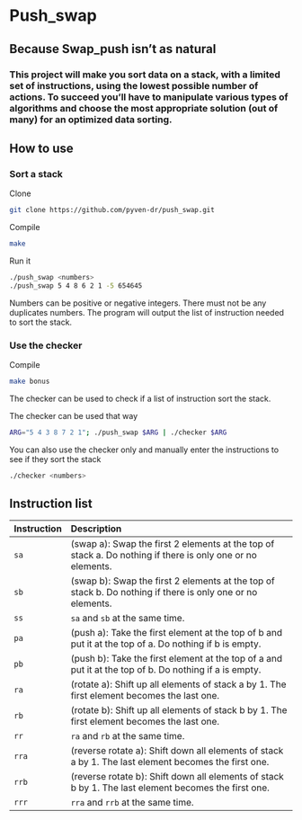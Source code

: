 # Push_swap

## Because Swap_push isn’t as natural

### This project will make you sort data on a stack, with a limited set of instructions, using the lowest possible number of actions. To succeed you’ll have to manipulate various types of algorithms and choose the most appropriate solution (out of many) for an optimized data sorting.

## How to use

### Sort a stack

Clone 
```bash
git clone https://github.com/pyven-dr/push_swap.git
```

Compile
```bash
make
```

Run it
```bash
./push_swap <numbers>
./push_swap 5 4 8 6 2 1 -5 654645
```

Numbers can be positive or negative integers. There must not be any duplicates numbers.
The program will output the list of instruction needed to sort the stack.

### Use the checker

Compile
```bash
make bonus
```

The checker can be used to check if a list of instruction sort the stack.

The checker can be used that way
```bash
ARG="5 4 3 8 7 2 1"; ./push_swap $ARG | ./checker $ARG
```
You can also use the checker only and manually enter the instructions to see if they sort the stack
```bash
./checker <numbers>
```

## Instruction list

| Instruction | Description                                                                                                |
| :--------   | :-------                                                                                                   |
| `sa`        | (swap a): Swap the first 2 elements at the top of stack a. Do nothing if there is only one or no elements. |
| `sb`        | (swap b): Swap the first 2 elements at the top of stack b. Do nothing if there is only one or no elements. |
| `ss`        | `sa` and `sb` at the same time.                                                                            |
| `pa`        | (push a): Take the first element at the top of b and put it at the top of a. Do nothing if b is empty.     |
| `pb`        | (push b): Take the first element at the top of a and put it at the top of b. Do nothing if a is empty.     |
| `ra`        | (rotate a): Shift up all elements of stack a by 1. The first element becomes the last one.                 |
| `rb`        | (rotate b): Shift up all elements of stack b by 1. The first element becomes the last one.                 |
| `rr`        | `ra` and `rb` at the same time.                                                                            |
| `rra`       | (reverse rotate a): Shift down all elements of stack a by 1. The last element becomes the first one.       |
| `rrb`       | (reverse rotate b): Shift down all elements of stack b by 1. The last element becomes the first one.       |
| `rrr`       | `rra` and `rrb` at the same time.                                                                          |
